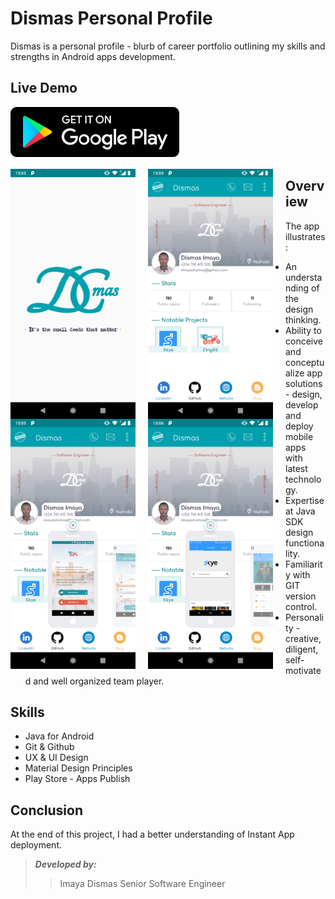 # Dismas Personal Profile

Dismas is a personal profile - blurb of career portfolio outlining my skills and strengths in Android apps development.


## Live Demo
[![Get it on Google Play](https://github.com/ImayaDismas/Dismas/blob/develop/images/download_on_the_play_store_badge.svg)](https://play.google.com/store/apps/details?id=inc.smart.solutions.imayaprofile)

<p align="center">
  <img src="https://github.com/ImayaDismas/Dismas/blob/develop/images/Screenshot_20200220-150518.png" width="200" height="400" style="float: left; margin-right: 20px;">
  <img src="https://github.com/ImayaDismas/Dismas/blob/develop/images/Screenshot_20200220-150528.png" width="200" height="400" style="float: left; margin-right: 20px;">
  <img src="https://github.com/ImayaDismas/Dismas/blob/develop/images/Screenshot_20200220-150550.png" width="200" height="400" style="float: left; margin-right: 20px;">
  <img src="https://github.com/ImayaDismas/Dismas/blob/develop/images/Screenshot_20200220-150603.png" width="200" height="400" style="float: left; margin-right: 20px;">
</p>


## Overview 
The app illustrates:

- An understanding of the design thinking.
- Ability to conceive and conceptualize app solutions - design, develop and deploy mobile apps with latest technology.
- Expertise at Java SDK design functionality.
- Familiarity with GIT version control.
- Personality - creative, diligent, self-motivated and well organized team player.


## Skills
- Java for Android
- Git & Github
- UX & UI Design
- Material Design Principles
- Play Store - Apps Publish


## Conclusion
At the end of this project, I had a better understanding of Instant App deployment.


>_**Developed by:**_
>> Imaya Dismas
>> Senior Software Engineer